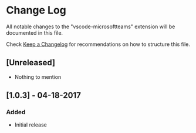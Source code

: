 # Change Log
All notable changes to the "vscode-microsoftteams" extension will be documented in this file.

Check [Keep a Changelog](http://keepachangelog.com/) for recommendations on how to structure this file.

## [Unreleased]
- Nothing to mention

## [1.0.3] - 04-18-2017
### Added
- Initial release
